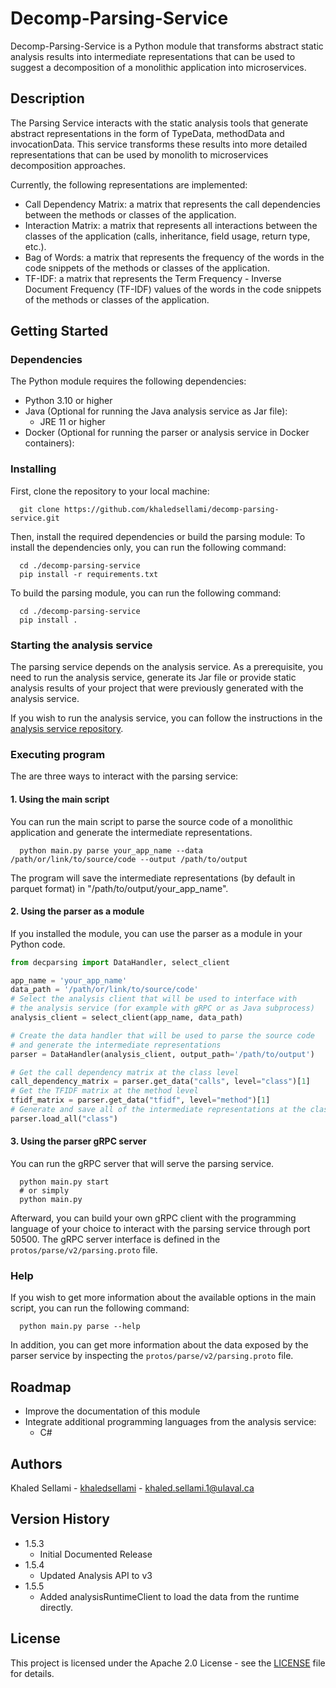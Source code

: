 # Decomp-Parsing-Service

Decomp-Parsing-Service is a Python module that transforms abstract static analysis results into intermediate representations that can be used to suggest a decomposition of a monolithic application into microservices.

## Description

The Parsing Service interacts with the static analysis tools that generate abstract representations in the form of TypeData, methodData and invocationData. This service transforms these results into more detailed representations that can be used by monolith to microservices decomposition approaches. 

[//]: # (This service is a part of a research project that aims to provide a standarized framework for analyzing monolithic applications, decomposing them into microservices, visualizing the decompositions, evaluating the decompositions and refactoring the monolith.)

Currently, the following representations are implemented:
- Call Dependency Matrix: a matrix that represents the call dependencies between the methods or classes of the application.
- Interaction Matrix: a matrix that represents all interactions between the classes of the application (calls, inheritance, field usage, return type, etc.).
- Bag of Words: a matrix that represents the frequency of the words in the code snippets of the methods or classes of the application.
- TF-IDF: a matrix that represents the Term Frequency - Inverse Document Frequency (TF-IDF) values of the words in the code snippets of the methods or classes of the application.

## Getting Started

### Dependencies

The Python module requires the following dependencies:
* Python 3.10 or higher
* Java (Optional for running the Java analysis service as Jar file):
  * JRE 11 or higher
* Docker (Optional for running the parser or analysis service in Docker containers):


### Installing

First, clone the repository to your local machine:
```
  git clone https://github.com/khaledsellami/decomp-parsing-service.git
```
Then, install the required dependencies or build the parsing module:
To install the dependencies only, you can run the following command:
```
  cd ./decomp-parsing-service
  pip install -r requirements.txt
```

To build the parsing module, you can run the following command:

```
  cd ./decomp-parsing-service
  pip install .
```

### Starting the analysis service
The parsing service depends on the analysis service. As a prerequisite, you need to run the analysis service, generate its Jar file or provide static analysis results of your project that were previously generated with the analysis service.

If you wish to run the analysis service, you can follow the instructions in the [analysis service repository](https://github.com/khaledsellami/decomp-java-analysis-service).

### Executing program

The are three ways to interact with the parsing service:

#### 1. Using the main script

You can run the main script to parse the source code of a monolithic application and generate the intermediate representations.
```
  python main.py parse your_app_name --data /path/or/link/to/source/code --output /path/to/output
```
The program will save the intermediate representations (by default in parquet format) in "/path/to/output/your_app_name".

#### 2. Using the parser as a module
If you installed the module, you can use the parser as a module in your Python code.
```python
from decparsing import DataHandler, select_client

app_name = 'your_app_name'
data_path = '/path/or/link/to/source/code'
# Select the analysis client that will be used to interface with 
# the analysis service (for example with gRPC or as Java subprocess)
analysis_client = select_client(app_name, data_path)

# Create the data handler that will be used to parse the source code 
# and generate the intermediate representations
parser = DataHandler(analysis_client, output_path='/path/to/output')

# Get the call dependency matrix at the class level
call_dependency_matrix = parser.get_data("calls", level="class")[1]
# Get the TFIDF matrix at the method level
tfidf_matrix = parser.get_data("tfidf", level="method")[1]
# Generate and save all of the intermediate representations at the class level
parser.load_all("class")
```

#### 3. Using the parser gRPC server

You can run the gRPC server that will serve the parsing service.
```
  python main.py start
  # or simply
  python main.py
```
Afterward, you can build your own gRPC client with the programming language of your choice to interact with the parsing service through port 50500. The gRPC server interface is defined in the `protos/parse/v2/parsing.proto` file.


### Help

If you wish to get more information about the available options in the main script, you can run the following command:
```
  python main.py parse --help
```

In addition, you can get more information about the data exposed by the parser service by inspecting the `protos/parse/v2/parsing.proto` file.

## Roadmap
* Improve the documentation of this module
* Integrate additional programming languages from the analysis service:
  * C#

## Authors

Khaled Sellami - [khaledsellami](https://github.com/khaledsellami) - khaled.sellami.1@ulaval.ca

## Version History

* 1.5.3
    * Initial Documented Release
* 1.5.4
    * Updated Analysis API to v3
* 1.5.5
    * Added analysisRuntimeClient to load the data from the runtime directly.

## License

This project is licensed under the Apache 2.0 License - see the [LICENSE](LICENSE) file for details.
